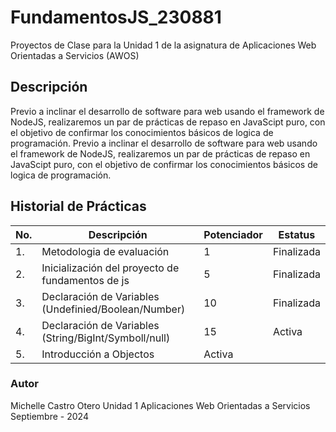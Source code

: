 # FundamentosJS_230881
Proyectos de Clase para la Unidad 1 de la asignatura de Aplicaciones Web Orientadas a Servicios (AWOS)

## Descripción
Previo a inclinar el desarrollo de software para web usando el framework de NodeJS, realizaremos un par de prácticas de repaso en JavaScipt puro, con el objetivo de confirmar los conocimientos básicos de logica de programación.
Previo a inclinar el desarrollo de software para web usando el framework de NodeJS, realizaremos un par de prácticas de repaso en JavaScipt puro, con el objetivo de confirmar los conocimientos básicos de logica de programación.

## Historial de Prácticas
|No.|Descripción|Potenciador|Estatus|
|--|--|--|--|
|1.|Metodologia de evaluación|1|Finalizada|
|2.|Inicialización del proyecto de fundamentos de js|5|Finalizada|
|3.|Declaración de Variables (Undefinied/Boolean/Number)|10|Finalizada|
|4.|Declaración de Variables (String/BigInt/Symboll/null)|15|Activa|
|5.|Introducción a Objectos |Activa|

### Autor 
Michelle Castro Otero
Unidad 1
Aplicaciones Web Orientadas a Servicios 
Septiembre - 2024